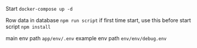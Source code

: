 Start 
```docker-compose up -d```

Row data in database
```npm run script```
if first time start, use this before start script
```npm install``` 

main env path 
```app/env/.env```
example env path
```env/env/debug.env```

